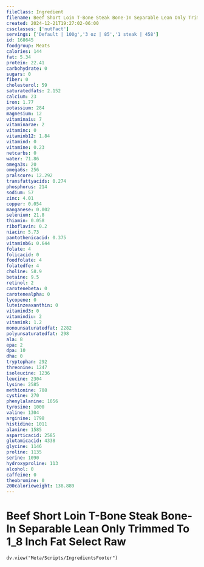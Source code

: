```yaml
---
fileClass: Ingredient
filename: Beef Short Loin T-Bone Steak Bone-In Separable Lean Only Trimmed To 1_8 Inch Fat Select Raw
created: 2024-12-21T19:27:02-06:00
cssclasses: ['nutFact']
servings: ['Default | 100g','3 oz | 85','1 steak | 458']
id: 168645
foodgroup: Meats
calories: 144
fat: 5.34
protein: 22.41
carbohydrate: 0
sugars: 0
fiber: 0
cholesterol: 59
saturatedfats: 2.152
calcium: 23
iron: 1.77
potassium: 284
magnesium: 12
vitaminaiu: 7
vitaminarae: 2
vitaminc: 0
vitaminb12: 1.84
vitamind: 0
vitamine: 0.23
netcarbs: 0
water: 71.86
omega3s: 20
omega6s: 256
pralscore: 12.292
transfattyacids: 0.274
phosphorus: 214
sodium: 57
zinc: 4.01
copper: 0.054
manganese: 0.002
selenium: 21.8
thiamin: 0.058
riboflavin: 0.2
niacin: 5.73
pantothenicacid: 0.375
vitaminb6: 0.644
folate: 4
folicacid: 0
foodfolate: 4
folatedfe: 4
choline: 58.9
betaine: 9.5
retinol: 2
carotenebeta: 0
carotenealpha: 0
lycopene: 0
luteinzeaxanthin: 0
vitamind3: 0
vitamindiu: 2
vitamink: 1.2
monounsaturatedfat: 2282
polyunsaturatedfat: 298
ala: 8
epa: 2
dpa: 10
dha: 0
tryptophan: 292
threonine: 1247
isoleucine: 1236
leucine: 2304
lysine: 2585
methionine: 708
cystine: 270
phenylalanine: 1056
tyrosine: 1000
valine: 1304
arginine: 1798
histidine: 1011
alanine: 1585
asparticacid: 2585
glutamicacid: 4338
glycine: 1146
proline: 1135
serine: 1090
hydroxyproline: 113
alcohol: 0
caffeine: 0
theobromine: 0
200calorieweight: 138.889
---
```


# Beef Short Loin T-Bone Steak Bone-In Separable Lean Only Trimmed To 1_8 Inch Fat Select Raw

```dataviewjs
dv.view("Meta/Scripts/IngredientsFooter")
```